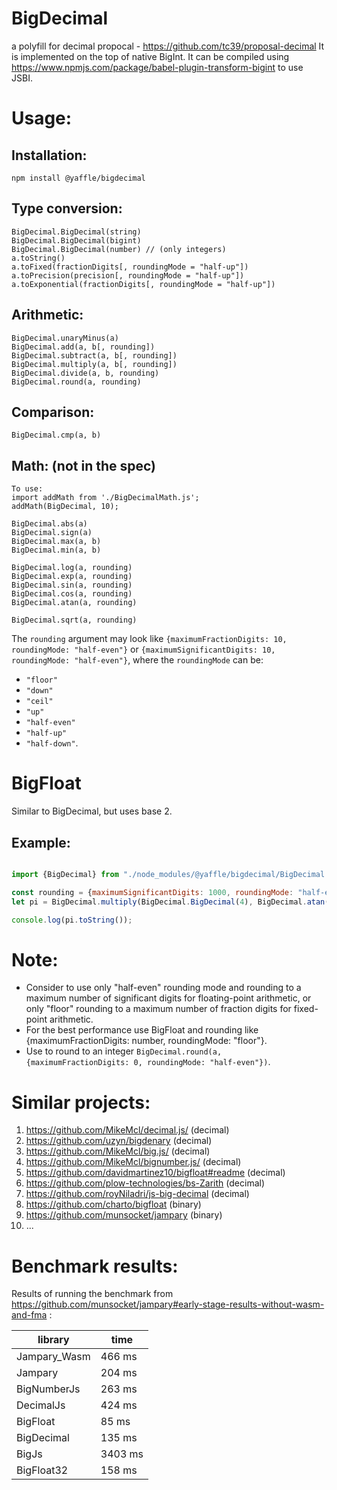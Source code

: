 # BigDecimal
a polyfill for decimal propocal - https://github.com/tc39/proposal-decimal
It is implemented on the top of native BigInt.
It can be compiled using https://www.npmjs.com/package/babel-plugin-transform-bigint to use JSBI.

# Usage:

## Installation:
`npm install @yaffle/bigdecimal`

## Type conversion:

    BigDecimal.BigDecimal(string)
    BigDecimal.BigDecimal(bigint)
    BigDecimal.BigDecimal(number) // (only integers)
    a.toString()
    a.toFixed(fractionDigits[, roundingMode = "half-up"])
    a.toPrecision(precision[, roundingMode = "half-up"])
    a.toExponential(fractionDigits[, roundingMode = "half-up"])


## Arithmetic:

    BigDecimal.unaryMinus(a)
    BigDecimal.add(a, b[, rounding])
    BigDecimal.subtract(a, b[, rounding])
    BigDecimal.multiply(a, b[, rounding])
    BigDecimal.divide(a, b, rounding)
    BigDecimal.round(a, rounding)

## Comparison:

    BigDecimal.cmp(a, b)

## Math: (not in the spec)
    To use:
    import addMath from './BigDecimalMath.js';
    addMath(BigDecimal, 10);

    BigDecimal.abs(a)
    BigDecimal.sign(a)
    BigDecimal.max(a, b)
    BigDecimal.min(a, b)

    BigDecimal.log(a, rounding)
    BigDecimal.exp(a, rounding)
    BigDecimal.sin(a, rounding)
    BigDecimal.cos(a, rounding)
    BigDecimal.atan(a, rounding)

    BigDecimal.sqrt(a, rounding)

The `rounding` argument may look like `{maximumFractionDigits: 10, roundingMode: "half-even"}` or `{maximumSignificantDigits: 10, roundingMode: "half-even"}`,
where the `roundingMode` can be:
 * `"floor"`
 * `"down"`
 * `"ceil"`
 * `"up"`
 * `"half-even"`
 * `"half-up"`
 * `"half-down"`.

# BigFloat
Similar to BigDecimal, but uses base 2.

## Example:
```javascript

import {BigDecimal} from "./node_modules/@yaffle/bigdecimal/BigDecimal.js";

const rounding = {maximumSignificantDigits: 1000, roundingMode: "half-even"};
let pi = BigDecimal.multiply(BigDecimal.BigDecimal(4), BigDecimal.atan(BigDecimal.BigDecimal(1), rounding));

console.log(pi.toString());

```

# Note:
* Consider to use only "half-even" rounding mode and rounding to a maximum number of significant digits for floating-point arithmetic,
  or only "floor" rounding to a maximum number of fraction digits for fixed-point arithmetic.
* For the best performance use BigFloat and rounding like {maximumFractionDigits: number, roundingMode: "floor"}.
* Use to round to an integer `BigDecimal.round(a, {maximumFractionDigits: 0, roundingMode: "half-even"})`.


# Similar projects:
1. https://github.com/MikeMcl/decimal.js/ (decimal)
2. https://github.com/uzyn/bigdenary (decimal)
3. https://github.com/MikeMcl/big.js/ (decimal)
4. https://github.com/MikeMcl/bignumber.js/ (decimal)
5. https://github.com/davidmartinez10/bigfloat#readme (decimal)
6. https://github.com/plow-technologies/bs-Zarith (decimal)
7. https://github.com/royNiladri/js-big-decimal (decimal)
8. https://github.com/charto/bigfloat (binary)
9. https://github.com/munsocket/jampary (binary)
10. ...

# Benchmark results:

Results of running the benchmark from https://github.com/munsocket/jampary#early-stage-results-without-wasm-and-fma :

| library      | time    |
|--------------|---------|
| Jampary_Wasm | 466 ms  |
| Jampary      | 204 ms  |
| BigNumberJs  | 263 ms  |
| DecimalJs    | 424 ms  |
| BigFloat     | 85 ms   |
| BigDecimal   | 135 ms  |
| BigJs        | 3403 ms |
| BigFloat32   | 158 ms  |
